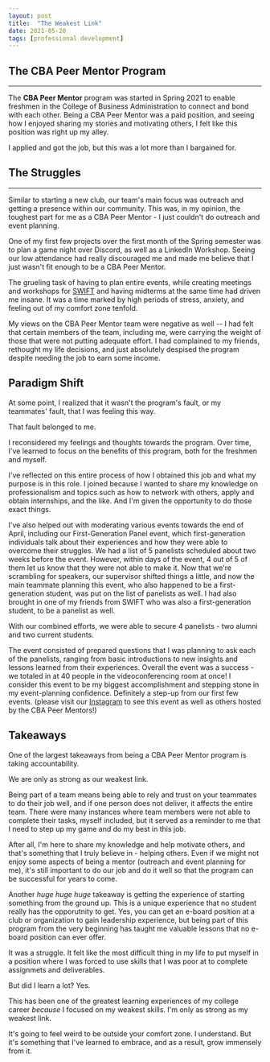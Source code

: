```yaml
---
layout: post
title: 	"The Weakest Link"
date: 2021-05-20
tags: [professional development]
---
```

## The CBA Peer Mentor Program

<hr>

The **CBA Peer Mentor** program was started in Spring 2021 to enable freshmen in the College of Business Administration to connect and bond with each other. Being a CBA Peer Mentor was a paid position, and seeing how I enjoyed sharing my stories and motivating others, I felt like this position was right up my alley.

I applied and got the job, but this was a lot more than I bargained for.

## The Struggles

<hr>

Similar to starting a new club, our team's main focus was outreach and getting a presence within our community. This was, in my opinion, the toughest part for me as a CBA Peer Mentor - I just couldn't do outreach and event planning.

One of my first few projects over the first month of the Spring semester was to plan a game night over Discord, as well as a LinkedIn Workshop. Seeing our low attendance had really discouraged me and made me believe that I just wasn't fit enough to be a CBA Peer Mentor.

The grueling task of having to plan entire events, while creating meetings and workshops for [SWIFT](https://www.calpolyswift.org) and having midterms at the same time had driven me insane. It was a time marked by high periods of stress, anxiety, and feeling out of my comfort zone tenfold.

My views on the CBA Peer Mentor team were negative as well -- I had felt that certain members of the team, including me, were carrying the weight of those that were not putting adequate effort. I had complained to my friends, rethought my life decisions, and just absolutely despised the program despite needing the job to earn some income.

## Paradigm Shift

At some point, I realized that it wasn't the program's fault, or my teammates' fault, that I was feeling this way.

That fault belonged to me.

I reconsidered my feelings and thoughts towards the program. Over time, I've learned to focus on the benefits of this program, both for the freshmen and myself.

I've reflected on this entire process of how I obtained this job and what my purpose is in this role. I joined because I wanted to share my knowledge on professionalism and topics such as how to network with others, apply and obtain internships, and the like. And I'm given the opportunity to do those exact things.

I've also helped out with moderating various events towards the end of April, including our First-Generation Panel event, which first-generation individuals talk about their experiences and how they were able to overcome their struggles. We had a list of 5 panelists scheduled about two weeks before the event. However, within days of the event, 4 out of 5 of them let us know that they were not able to make it. Now that we're scrambling for speakers, our supervisor shifted things a little, and now the main teammate planning this event, who also happened to be a first-generation student, was put on the list of panelists as well. I had also brought in one of my friends from SWIFT who was also a first-generation student, to be a panelist as well.

With our combined efforts, we were able to secure 4 panelists - two alumni and two current students.

The event consisted of prepared questions that I was planning to ask each of the panelists, ranging from basic introductions to new insights and lessons learned from their experiences. Overall the event was a success - we totaled in at 40 people in the videoconferencing room at once! I consider this event to be my biggest accomplishment and stepping stone in my event-planning confidence. Definitely a step-up from our first few events. (please visit our [Instagram](https://www.calpolyswift.org) to see this event as well as others hosted by the CBA Peer Mentors!)

## Takeaways

One of the largest takeaways from being a CBA Peer Mentor program is taking accountability.

We are only as strong as our weakest link.

Being part of a team means being able to rely and trust on your teammates to do their job well, and if one person does not deliver, it affects the entire team. There were many instances where team members were not able to complete their tasks, myself included, but it served as a reminder to me that I need to step up my game and do my best in this job.

After all, I'm here to share my knowledge and help motivate others, and that's something that I truly believe in - helping others. Even if we might not enjoy some aspects of being a mentor (outreach and event planning for me), it's still important to do our job and do it well so that the program can be successful for years to come.

Another *huge huge huge* takeaway is getting the experience of starting something from the ground up. This is a unique experience that no student really has the opporutnity to get. Yes, you can get an e-board position at a club or organization to gain leadership experience, but being part of this program from the very beginning has taught me valuable lessons that no e-board position can ever offer.

It was a struggle. It felt like the most difficult thing in my life to put myself in a position where I was forced to use skills that I was poor at to complete assignmets and deliverables.

But did I learn a lot? Yes.

This has been one of the greatest learning experiences of my college career *because* I focused on my weakest skills. I'm only as strong as my weakest link.

It's going to feel weird to be outside your comfort zone. I understand. But it's something that I've learned to embrace, and as a result, grow immensely from it.